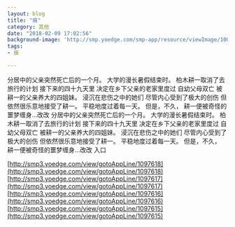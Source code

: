 ```yaml
---
layout: blog
title: "痕"
category: 其他
date: "2018-02-09 17:02:56"
background-image: 'http://smp.yoedge.com/smp-app/resource/viewImage/1003292appline.png'
tags:
- 痕

---
```

分居中的父亲突然死亡后的一个月。 大学的漫长暑假结束时。  柏木耕一取消了去旅行的计划 接下来的四十九天里 决定在乡下父亲的老家里度过  自幼父母双亡 被耕一的父亲养大的四姐妹。 浸沉在悲伤之中的她们 尽管内心受到了极大的创伤 但依然很乐意地接受了耕一。 平稳地度过着每一天。  但是，不久， 耕一便被奇怪的噩梦缠身…改改
分居中的父亲突然死亡后的一个月。 大学的漫长暑假结束时。  柏木耕一取消了去旅行的计划 接下来的四十九天里 决定在乡下父亲的老家里度过  自幼父母双亡 被耕一的父亲养大的四姐妹。 浸沉在悲伤之中的她们 尽管内心受到了极大的创伤 但依然很乐意地接受了耕一。 平稳地度过着每一天。  但是，不久， 耕一便被奇怪的噩梦缠身…改改
入口

[http://smp3.yoedge.com/view/gotoAppLine/1097618](http://smp3.yoedge.com/view/gotoAppLine/1097618)
[http://smp3.yoedge.com/view/gotoAppLine/1097617](http://smp3.yoedge.com/view/gotoAppLine/1097617)
[http://smp3.yoedge.com/view/gotoAppLine/1097616](http://smp3.yoedge.com/view/gotoAppLine/1097616)
[http://smp3.yoedge.com/view/gotoAppLine/1097615](http://smp3.yoedge.com/view/gotoAppLine/1097615)

        

